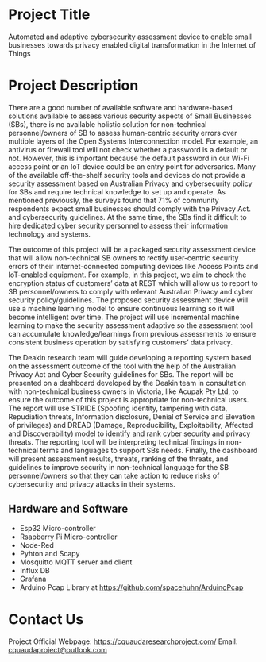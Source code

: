 Project Title
=============

Automated and adaptive cybersecurity assessment device to enable small businesses towards privacy enabled digital transformation in the Internet of Things

Project Description
===================

There are a good number of available software and hardware-based solutions available to assess various security aspects of Small Businesses (SBs), there is no available holistic solution for non-technical personnel/owners of SB to assess human-centric security errors over multiple layers of the Open Systems Interconnection model. For example, an antivirus or firewall tool will not check whether a password is a default or not. However, this is important because the default password in our Wi-Fi access point or an IoT device could be an entry point for adversaries. Many of the available off-the-shelf security tools and devices do not provide a security assessment based on Australian Privacy and cybersecurity policy for SBs and require technical knowledge to set up and operate. As mentioned previously, the surveys found that 71% of community respondents expect small businesses should comply with the Privacy Act. and cybersecurity guidelines. At the same time, the SBs find it difficult to hire dedicated cyber security personnel to assess their information technology and systems.

The outcome of this project will be a packaged security assessment device that will allow non-technical SB owners to rectify user-centric security errors of their internet-connected computing devices like Access Points and IoT-enabled equipment. For example, in this project, we aim to check the encryption status of customers’ data at REST which will allow us to report to SB personnel/owners to comply with relevant Australian Privacy and cyber security policy/guidelines. The proposed security assessment device will use a machine learning model to ensure continuous learning so it will become intelligent over time. The project will use incremental machine learning to make the security assessment adaptive so the assessment tool can accumulate knowledge/learnings from previous assessments to ensure consistent business operation by satisfying customers’ data privacy.

The Deakin research team will guide developing a reporting system based on the assessment outcome of the tool with the help of the Australian Privacy Act and Cyber Security guidelines for SBs. The report will be presented on a dashboard developed by the Deakin team in consultation with non-technical business owners in Victoria, like Acupak Pty Ltd, to ensure the outcome of this project is appropriate for non-technical users. The report will use STRIDE (Spoofing identity, tampering with data, Repudiation threats, Information disclosure, Denial of Service and Elevation of privileges) and DREAD (Damage, Reproducibility, Exploitability, Affected and Discoverability) model to identify and rank cyber security and privacy threats. The reporting tool will be interpreting technical findings in non-technical terms and languages to support SBs needs. Finally, the dashboard will present assessment results, threats, ranking of the threats, and guidelines to improve security in non-technical language for the SB personnel/owners so that they can take action to reduce risks of cybersecurity and privacy attacks in their systems.

Hardware and Software
----------------------

 - Esp32 Micro-controller
 - Rsapberry Pi Micro-controller
 - Node-Red
 - Pyhton and Scapy
 - Mosquitto MQTT server and client
 - Influx DB
 - Grafana 
 - Arduino Pcap Library at https://github.com/spacehuhn/ArduinoPcap

Contact Us
===========

Project Official Webpage: https://cquaudaresearchproject.com/
Email: cquaudaproject@outlook.com

<!---
cquaudaproject/cquaudaproject is a ✨ special ✨ repository because its `README.md` (this file) appears on your GitHub profile.
You can click the Preview link to take a look at your changes.
--->
